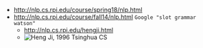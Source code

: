 * http://nlp.cs.rpi.edu/course/spring18/nlp.html
* http://nlp.cs.rpi.edu/course/fall14/nlp.html `Google "slot grammar watson"`
  * http://nlp.cs.rpi.edu/hengji.html
  * ![Heng Ji](http://nlp.cs.rpi.edu/people/image/hengji.jpg), 1996 Tsinghua CS
